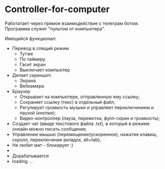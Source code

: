 # Controller-for-computer
 Работатает через прямое взаимодействие с телеграм ботом. Программа служит "пультом от компьютера".
 
Имещийся функционал:
 - Перевод в спящий режим
   - Тутже
   - По таймеру
   - Гасит экран
   - Выключает компьютер
 - Делает скриншот:
   - Экрана
   - Вебкамера
 - Браузер
   - Открывает на компьютере, отправленную ему ссылку;
   - Сохраняет ссылку (текс) в отдельный файл;
   - Регулирует громкость музыки и управляет переключением и паузой (кнопки);
   - Видео-контроллер (пауза, перемотка, фулл-скрин и громкость);
 - Создает чат (ввиде текстового файла .txt), в который в режиме онлайн можно писать сообщения;
 - Управление мышью (перемещение(ускоренное), нажатие клавиш, скролл, переключение вкладок, alt+tab);
 - Не любит мат - блокирует :)
 - 
 - Дорабатывается 
 - loading ...
